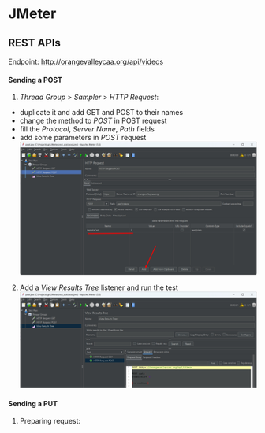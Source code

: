 # JMeter

## REST APIs

Endpoint: http://orangevalleycaa.org/api/videos

#### Sending a POST

1. *Thread Group* > *Sampler* > *HTTP Request*:
- duplicate it and add GET and POST to their names
- change the method to *POST* in POST request
- fill the *Protocol*, *Server Name*, *Path* fields
- add some parameters in *POST* request 
![POST Parameters](/rest_api/screenshots/post_params.jpg "parameter")

2. Add a *View Results Tree* listener and run the test
![POST result](/rest_api/screenshots/post_result.jpg "test run")

#### Sending a PUT

1. Preparing request:
